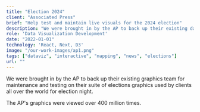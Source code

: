 ```yaml
---
title: "Election 2024"
client: "Associated Press"
brief: "Help test and maintain live visuals for the 2024 election"
description: "We were brought in by the AP to back up their existing data visualization team for the 2024 election, which saw record-breaking views to the AP's graphics"
role: 'Data Visualization Development'
date: "2022-01-01"
technology: 'React, Next, D3'
image: "/our-work-images/ap1.png"
tags: ["dataviz", "interactive", "mapping", "news", "elections"]
url: ""
---
```

We were brought in by the AP to back up their existing graphics team for maintenance and testing on their suite of elections graphics used by clients all over the world for election night. 

The AP's graphics were viewed over 400 million times. 